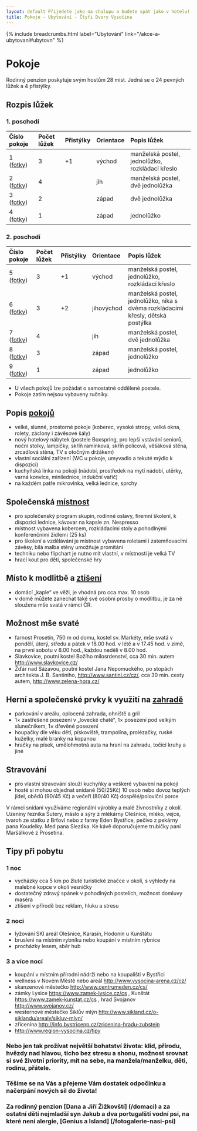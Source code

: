 ```yaml
---
layout: default Přijedete jako na chalupu a budete spát jako v hotelu!
title: Pokoje - Ubytování - Čtyři Dvory Vysočina
---
```


{% include breadcrumbs.html label="Ubytování" link="/akce-a-ubytovani#ubytovn" %}

# Pokoje

Rodinný penzion poskytuje svým hostům 28 míst. Jedná se o 24 pevných lůžek a 4 přistýlky.

## Rozpis lůžek

### 1. poschodí

| Číslo pokoje | Počet lůžek | Přistýlky | Orientace | Popis lůžek |
|:-------------|:------------|:----------|:----------|:------------|
| 1  ([fotky](/fotogalerie#pokoj-1a5))          | 3           | +1        | východ    | manželská postel, jednolůžko, rozkládací křeslo |
| 2  ([fotky](/fotogalerie#pokoj-2a7))         | 4           |           | jih       | manželská postel, dvě jednolůžka |
| 3   ([fotky](/fotogalerie#pokoj-3))         | 2           |           | západ     | dvě jednolůžka |
| 4   ([fotky](/fotogalerie#pokoj-4a9))         | 1           |           | západ     | jednolůžko |

### 2. poschodí

| Číslo pokoje | Počet lůžek | Přistýlky | Orientace | Popis lůžek |
|:-------------|:------------|:----------|:-----------|:------------|
| 5   ([fotky](/fotogalerie#pokoj-1a5))         | 3           | +1        | východ     | manželská postel, jednolůžko, rozkládací křeslo |
| 6 ([fotky](/fotogalerie#pokoj-6))           | 3           | +2        | jihovýchod | manželská postel, jednolůžko, nika s dvěma rozkládacími křesly, dětská postýlka |
| 7   ([fotky](/fotogalerie#pokoj-2a7))         | 4           |           | jih        | manželská postel, dvě jednolůžka |
| 8   ([fotky](/fotogalerie#pokoj-8))         | 3           |           | západ      | manželská postel, jednolůžko |
| 9   ([fotky](/fotogalerie#pokoj-4a9))         | 1           |           | západ      | jednolůžko |

- U všech pokojů lze požádat o samostatné oddělené postele. 
- Pokoje zatím nejsou vybaveny ručníky.
 
## Popis [pokojů](/fotogalerie)

- velké, slunné, prostorné pokoje (koberec, vysoké stropy, velká okna, rolety, záclony i závěsové šály)
- nový hotelový nábytek (postele Boxspring, pro lepší vstávání seniorů, noční stolky, lampičky, skříň ramínková, skříň policová, věšáková stěna, zrcadlová stěna, TV s otočným držákem)
- vlastní sociální zařízení (WC u pokoje, umyvadlo a tekuté mýdlo k dispozici)
- kuchyňská linka na pokoji (nádobí, prostředek na mytí nádobí, utěrky, varná konvice, minilednice, indukční vařič)
- na každém patře mikrovlnka, velká lednice, sprchy

## Společenská [místnost](/fotogalerie-spolecenska-mistnost)

- pro společenský program skupin, rodinné oslavy, firemní školení, k dispozici lednice, kávovar na kapsle zn. Nespresso
- místnost vybavena kobercem, rozkládacími stoly a pohodlnými konferenčními židlemi (25 ks)
- pro školení a vzdělávání je místnost vybavena roletami i zatemňovacími závěsy, bílá malba stěny umožňuje promítání 
- techniku nebo flipchart je nutno mít vlastní, v místnosti je velká TV
- hrací kout pro děti, společenské hry 

## Místo k modlitbě a [ztišení](/fotogalerie-domc-kaple)

- domácí „kaple“ ve věži, je vhodná pro cca max. 10 osob
- v domě můžete zanechat také své osobní prosby o modlitbu, je za ně sloužena mše svatá v rámci ČR. 

## Možnost mše svaté

 - farnost Prosetín, 750 m od domu, kostel sv. Markéty, mše svatá v pondělí, úterý, středu a pátek v 18.00 hod. v létě a v 17.45 hod. v zimě, na první sobotu v 8.00 hod., každou neděli v 8.00 hod.
 - Slavkovice, poutní kostel Božího milosrdenství, cca 30 min. autem http://www.slavkovice.cz/
 - Žďár nad Sázavou, poutní kostel Jana Nepomuckého, po stopách architekta J. B. Santiniho, http://www.santini.cz/cz/, cca 30 min. cesty autem, http://www.zelena-hora.cz/

## Herní a společenské prvky k využití na [zahradě](/fotogalerie-zima)

- parkování v areálu, oplocená zahrada, ohniště a gril
- 1× zastřešené posezení v „lovecké chatě“, 1× posezení pod velkým slunečníkem, 1× dřevěné posezení 
- houpačky dle věku dětí, pískoviště, trampolína, prolézačky, ruské kuželky, malé branky na kopanou
- hračky na písek, umělohmotná auta na hraní na zahradu, točící kruhy a jiné

## Stravování

- pro vlastní stravování slouží kuchyňky a veškeré vybavení na pokoji
- hosté si mohou objednat snídaně (50/25Kč)  10 osob nebo dovoz teplých jídel, obědů (90/45 Kč) a večeří (80/40 Kč) dospělé/poloviční porce 

V rámci snídaní využíváme regionální výrobky a malé živnostníky z okolí. Uzeniny řezníka Šutery, máslo a sýry z mlékárny Olešnice, mléko, vejce, tvaroh ze statku z Brťoví nebo z farmy Eden Bystřice, pečivo z pekárny pana Koudelky. Med pana Slezáka. Ke kávě doporučujeme trubičky paní Maršálkové z Prosetína. 

## Tipy při pobytu

### 1 noc
 - vycházky cca 5 km po žluté turistické značce v okolí, s výhledy na malebné kopce v okolí vesničky
 - dostatečný zdravý spánek v pohodlných postelích, možnost domluvy maséra
 - ztišení v přírodě bez reklam, hluku a stresu


### 2 noci
 - lyžování SKI areál Olešnice, Karasín, Hodonín u Kunštátu
 - bruslení na místním rybníku nebo koupání v místním rybníce 
 - procházky lesem, sběr hub 
 
 
### 3 a více nocí
 - koupání v místním přírodní nádrži nebo na koupališti v Bystřici
 - wellness v Novém Městě nebo areál http://www.vysocina-arena.cz/cz/
 - skanzenové městečko http://www.centrumeden.cz/cs/
 - zámky Lysice https://www.zamek-lysice.cz/cs , Kunštát https://www.zamek-kunstat.cz/cs , hrad Svojanov http://www.svojanov.cz/
 - westernové městečko Šiklův mlýn http://www.sikland.cz/o-siklandu/arealy/sikluv-mlyn/
 - zřícenina http://info.bystricenp.cz/zricenina-hradu-zubstejn
 - http://www.region-vysocina.cz/tipy

### Nebo jen tak prožívat největší bohatství života: klid, přírodu, hvězdy nad hlavou, ticho bez stresu a shonu, možnost srovnat si své životní priority, mít na sebe, na manžela/manželku, děti, rodinu, přátele. 

### Těšíme se na Vás a přejeme Vám dostatek odpočinku a načerpání nových sil do života!
### Za rodinný penzion [Dana a Jiří Žižkovští] (/domaci) a za ostatní děti nejmladší syn Jakub a dva portugalští vodní psi, na které není alergie, [Genius a Island] (/fotogalerie-nasi-psi)

